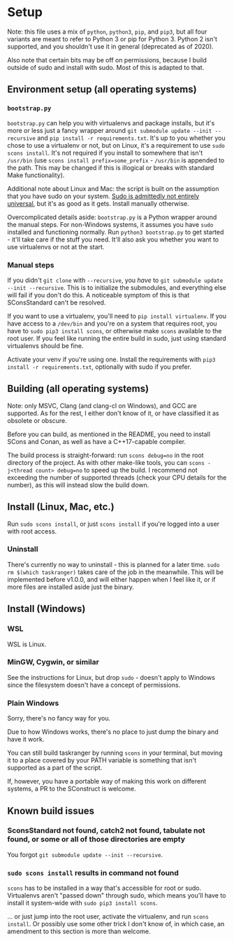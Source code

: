 # Setup

Note: this file uses a mix of `python`, `python3`, `pip`, and `pip3`, but all four variants are meant to refer to Python 3 or pip for Python 3. Python 2 isn't supported, and you shouldn't use it in general (deprecated as of 2020).

Also note that certain bits may be off on permissions, because I build outside of sudo and install with sudo. Most of this is adapted to that.

## Environment setup (all operating systems)

### `bootstrap.py`
`bootstrap.py` can help you with virtualenvs and package installs, but it's more or less just a fancy wrapper around `git submodule update --init --recursive` and `pip install -r requirements.txt`. It's up to you whether you chose to use a virtualenv or not, but on Linux, it's a requirement to use `sudo scons install`. It's not required if you install to somewhere that isn't `/usr/bin` (use `scons install prefix=some_prefix` - `/usr/bin` is appended to the path. This may be changed if this is illogical or breaks with standard Make functionality).

Additional note about Linux and Mac: the script is built on the assumption that you have sudo on your system. [Sudo is admittedly not entirely universal](https://unix.stackexchange.com/a/48553/398922), but it's as good as it gets. Install manually otherwise.

Overcomplicated details aside: `bootstrap.py` is a Python wrapper around the manual steps. For non-Windows systems, it assumes you have `sudo` installed and functioning normally. Run `python3 bootstrap.py` to get started - it'll take care if the stuff you need. It'll also ask you whether you want to use virtualenvs or not at the start.

### Manual steps

If you didn't `git clone` with `--recursive`, you _have_ to `git submodule update --init --recursive`. This is to initialize the submodules, and everything else will fail if you don't do this. A noticeable symptom of this is that SConsStandard can't be resolved.

If you want to use a virtualenv, you'll need to `pip install virtualenv`. If you have access to a `/dev/bin` and you're on a system that requires root, you have to `sudo pip3 install scons`, or otherwise make `scons` available to the root user. If you feel like running the entire build in sudo, just using standard virtualenvs should be fine.

Activate your venv if you're using one. Install the requirements with `pip3 install -r requirements.txt`, optionally with sudo if you prefer.

## Building (all operating systems)
Note: only MSVC, Clang (and clang-cl on Windows), and GCC are supported. As for the rest, I either don't know of it, or have classified it as obsolete or obscure.

Before you can build, as mentioned in the README, you need to install SCons and Conan, as well as have a C++17-capable compiler.

The build process is straight-forward: run `scons debug=no` in the root directory of the project. As with other make-like tools, you can `scons -j<thread count> debug=no` to speed up the build. I recommend not exceeding the number of supported threads (check your CPU details for the number), as this will instead slow the build down.


## Install (Linux, Mac, etc.)

Run `sudo scons install`, or just `scons install` if you're logged into a user with root access.

### Uninstall

There's currently no way to uninstall - this is planned for a later time. `sudo rm $(which taskranger)` takes care of the job in the meanwhile. This will be implemented before v1.0.0, and will either happen when I feel like it, or if more files are installed aside just the binary.

## Install (Windows)

### WSL

WSL is Linux.

### MinGW, Cygwin, or similar

See the instructions for Linux, but drop `sudo` - doesn't apply to Windows since the filesystem doesn't have a concept of permissions.

### Plain Windows

Sorry, there's no fancy way for you.

Due to how Windows works, there's no place to just dump the binary and have it work.

You can still build taskranger by running `scons` in your terminal, but moving it to a place covered by your PATH variable is something that isn't supported as a part of the script.

If, however, you have a portable way of making this work on different systems, a PR to the SConstruct is welcome.

## Known build issues

### SconsStandard not found, catch2 not found, tabulate not found, or some or all of those directories are empty

You forgot `git submodule update --init --recursive`.

### `sudo scons install` results in command not found

`scons` has to be installed in a way that's accessible for root or sudo. Virtualenvs aren't "passed down" through sudo, which means you'll have to install it system-wide with `sudo pip3 install scons`.

... or just jump into the root user, activate the virtualenv, and run `scons install`. Or possibly use some other trick I don't know of, in which case, an amendment to this section is more  than welcome.
